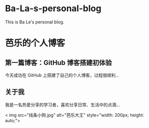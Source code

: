 # Ba-La-s-personal-blog
This is Ba Le's personal blog.
<!DOCTYPE html>
<html>
<head>
    <meta charset="UTF-8">
    <div class="container">
        <h1>芭乐的个人博客</h1>
        <div class="blog-post">
            <h2>第一篇博客：GitHub 博客搭建初体验</h2>
            <p>今天成功在 GitHub 上搭建了自己的个人博客，过程很顺利...</p >
        </div>
        <div class="blog-post">
            <h2>关于我</h2>
            <p>我是一名热爱分享的学习者，喜欢分享日常、生活中的点滴...</p >
        </div>
    </div>
</body>
</html>
< img src="线条小狗.jpg" alt="芭乐大王" style="width: 200px; height: auto;">
